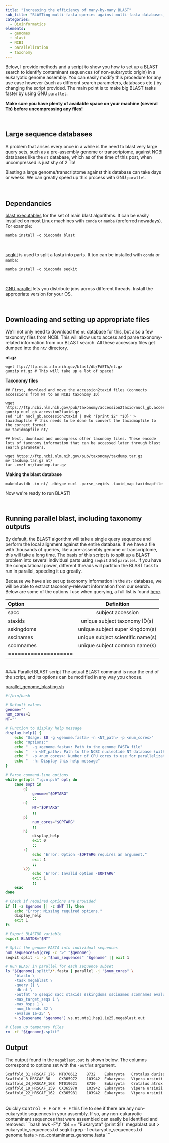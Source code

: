 ```yaml
---
title: "Increasing the efficiency of many-by-many BLAST"
sub_title: "BLASTing multi-fasta queries against multi-fasta databases, with taxonomy information"
categories:
  - Bioinformatics
elements:
  - genomes
  - blast
  - NCBI
  - parallelization
  - taxonomy
---
```

Below, I provide methods and a script to show you how to set up a BLAST search to identify contaminant sequences (of non-eukaryotic origin) in a eukaryotic genome assembly. You can easily modify this procedure for any use case however (such as different search parameters, databases etc.) by changing the script provided. The main point is to make big BLAST tasks faster by using GNU `parallel`.

**Make sure you have plenty of available space on your machine (several Tb) before uncompressing any files!**

<br>

## Large sequence databases
A problem that arises every once in a while is the need to blast very large query sets, such as a pre-assembly genome or transcriptome, against NCBI databases like the `nt` database, which as of the time of this post, when uncompressed is just shy of 2 Tb! 

Blasting a large genome/transcriptome against this database can take days or weeks. We can greatly speed up this process with GNU `parallel`. 

<br>

## Dependancies

[blast executables](https://blast.ncbi.nlm.nih.gov/doc/blast-help/downloadblastdata.html "blast") for the set of main blast algorithms. It can be easily installed on most Linux machines with `conda` or `mamba` (preferred nowadays). For example:
```shell
mamba install -c bioconda blast
```
<br>

[seqkit](https://bioinf.shenwei.me/seqkit/ "seqkit") is used to split a fasta into parts. It too can be installed with `conda` or `mamba`:

```shell
mamba install -c bioconda seqkit
```
<br>

[GNU parallel](https://www.gnu.org/software/parallel/) lets you distribute jobs across different threads. Install the appropriate version for your OS.

<br>

## Downloading and setting up appropriate files

We'll not only need to download the `nt` database for this, but also a few taxonomy files from NCBI. This will allow us to access and parse taxonomy-related information from our BLAST search. All these accessory files get dumped into the `nt/` directory.


**nt.gz**
```shell
wget ftp://ftp.ncbi.nlm.nih.gov/blast/db/FASTA/nt.gz
gunzip nt.gz # This will take up a lot of space!
```

**Taxonomy files**
```shell
## First, download and move the accession2taxid files (connects accessions from NT to an NCBI taxonomy ID)

wget https://ftp.ncbi.nlm.nih.gov/pub/taxonomy/accession2taxid/nucl_gb.accession2taxid.gz
gunzip nucl_gb.accession2taxid.gz
sed '1d' nucl_gb.accession2taxid | awk '{print $2" "$3}' > taxidmapfile # this needs to be done to convert the taxidmapfile to the correct format
mv taxidmapfile nt/

## Next, download and uncompress other taxonomy files. These encode lots of taxonomy information that can be accessed later through blast search parameters.

wget https://ftp.ncbi.nlm.nih.gov/pub/taxonomy/taxdump.tar.gz
mv taxdump.tar.gz nt/
tar -xvzf nt/taxdump.tar.gz
```

**Making the blast database**
```shell
makeblastdb -in nt/ -dbtype nucl -parse_seqids -taxid_map taxidmapfile
```

Now we're ready to run BLAST!

<br>

## Running parallel blast, including taxonomy outputs

By default, the BLAST algorithm will take a single query sequence and perform the local alignment against the entire database. If we have a file with thousands of queries, like a pre-assembly genome or transcriptome, this will take a long time. The basis of this script is to split up a BLAST problem into several individual parts using `seqkit` and `parallel`. If you have the computational power, different threads will partition the BLAST task to run in parallel, speeding it up greatly. 

Because we have also set up taxonomy information in the `nt/` database, we will be able to extract taxonomy-relevant information from our search. Below are some of the options I use when querying, a full list is found [here](https://www.ncbi.nlm.nih.gov/books/NBK279684/table/appendices.T.options_common_to_all_blast/ "Blast options").

| Option | Definition | 
|:--------|:-------:|
| sacc  | subject accession   | 
| staxids   | unique subject taxonomy ID(s)   |
| sskingdoms   | unique subject super kingdom(s)   | 
| sscinames   | unique subject scientific name(s)   | 
| scomnames   | unique subject common name(s)   | 
|====================

<br>
#### Parallel BLAST script
The actual BLAST command is near the end of the script, and its options can be modified in any way you choose.

[parallel_genome_blasting.sh](assets/parallel_genome_blasting.sh)

```bash
#!/bin/bash

# Default values
genome=""
num_cores=1
NT=""

# Function to display help message
display_help() {
    echo "Usage: $0 -g <genome.fasta> -n <NT_path> -p <num_cores>"
    echo "Options:"
    echo "  -g <genome.fasta>: Path to the genome FASTA file"
    echo "  -n <NT_path>: Path to the NCBI nucleotide NT database (with TXDB files inside also)"
    echo "  -p <num_cores>: Number of CPU cores to use for parallelization (default: 1)"
    echo "  -h: Display this help message"
}

# Parse command-line options
while getopts ":g:n:p:h" opt; do
    case $opt in
        g)
            genome="$OPTARG"
            ;;
        n)
            NT="$OPTARG"
            ;;
        p)
            num_cores="$OPTARG"
            ;;
        h)
            display_help
            exit 0
            ;;
        :)
            echo "Error: Option -$OPTARG requires an argument."
            exit 1
            ;;
        \?)
            echo "Error: Invalid option -$OPTARG"
            exit 1
            ;;
    esac
done

# Check if required options are provided
if [[ -z $genome || -z $NT ]]; then
    echo "Error: Missing required options."
    display_help
    exit 1
fi

# Export BLASTDB variable
export BLASTDB="$NT"

# Split the genome FASTA into individual sequences
num_sequences=$(grep -c ">" "$genome")
seqkit split -i -p "$num_sequences" "$genome" || exit 1

# Run BLAST in parallel for each sequence subset
ls "${genome}.split"/*.fasta | parallel -j "$num_cores" \
    'blastn \
    -task megablast \
    -query {} \
    -db nt \
    -outfmt "6 qseqid sacc staxids sskingdoms sscinames scomnames evalue bitscore" \
    -max_target_seqs 1 \
    -max_hsps 1 \
    -num_threads 32 \
    -evalue 1e-25' \
    > $(basename "$genome").vs.nt.mts1.hsp1.1e25.megablast.out

# Clean up temporary files
rm -rf "${genome}.split"
```

## Output

The output found in the `megablast.out` is shown below. The columns correspond to options set with the `-outfmt` argument.

```bash
Scaffold_31_HRSCAF_176	MT070612	8732	Eukaryota	Crotalus durissus terrificus	tropical rattlesnake	0.0	6948
Scaffold_3_HRSCAF_30	OX365972	103942	Eukaryota	Vipera ursinii	Vipera ursinii	0.0	4106
Scaffold_24_HRSCAF_168	MT019621	8730	Eukaryota	Crotalus atrox	western diamondback rattlesnake	0.0	8527
Scaffold_19_HRSCAF_159	OX365970	103942	Eukaryota	Vipera ursinii	Vipera ursinii	0.0	8347
Scaffold_22_HRSCAF_162	OX365981	103942	Eukaryota	Vipera ursinii	Vipera ursinii	0.0	3099
```

<br>
Quickly <kbd>Control + F</kbd> or <kbd>⌘ + F</kbd> this file to see if there are any non-eukaryotic sequences in your assembly. If so, any non-eukaryotic contaminant sequences that were assembled can easily be identified and removed:
```bash
awk -F'\t' '$4 == "Eukaryota" {print $1}' megablast.out > eukaryotic_sequences.txt
seqkit grep -f eukaryotic_sequences.txt genome.fasta > no_contaminants_genome.fasta
```